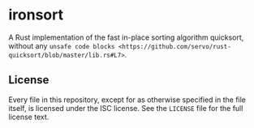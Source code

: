 # ironsort

A Rust implementation of the fast in-place sorting algorithm quicksort, without any `unsafe code blocks <https://github.com/servo/rust-quicksort/blob/master/lib.rs#L7>`.


## License

Every file in this repository, except for as otherwise specified in the file
itself, is licensed under the ISC license. See the ``LICENSE`` file for the
full license text.

